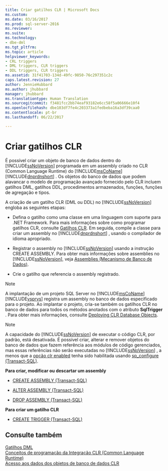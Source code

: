 ```yaml
---
title: Criar gatilhos CLR | Microsoft Docs
ms.custom: 
ms.date: 03/16/2017
ms.prod: sql-server-2016
ms.reviewer: 
ms.suite: 
ms.technology:
- dbe-dml
ms.tgt_pltfrm: 
ms.topic: article
helpviewer_keywords:
- CRL triggers
- DML triggers, CLR triggers
- DDL triggers, CLR triggers
ms.assetid: 31f41703-134d-49fc-9850-76c297351c2c
caps.latest.revision: 27
author: JennieHubbard
ms.author: jhubbard
manager: jhubbard
ms.translationtype: Human Translation
ms.sourcegitcommit: f3481fcc2bb74eaf93182e6cc58f5a06666e10f4
ms.openlocfilehash: dbe103df7fe4c203373a1fedbeba16a3df39caa0
ms.contentlocale: pt-br
ms.lasthandoff: 06/22/2017

---
```

# <a name="create-clr-triggers"></a>Criar gatilhos CLR
  É possível criar um objeto de banco de dados dentro do [!INCLUDE[ssNoVersion](../../includes/ssnoversion-md.md)] programada em um assembly criado no CLR (Common Language Runtime) do [!INCLUDE[msCoName](../../includes/msconame-md.md)] [!INCLUDE[dnprdnshort](../../includes/dnprdnshort-md.md)] . Os objetos do banco de dados que podem alavancar o modelo de programação avançado fornecido pelo CLR incluem gatilhos DML, gatilhos DDL, procedimentos armazenados, funções, funções de agregação e tipos.  
  
 A criação de um gatilho CLR (DML ou DDL) no [!INCLUDE[ssNoVersion](../../includes/ssnoversion-md.md)] engloba as seguintes etapas:  
  
-   Defina o gatilho como uma classe em uma linguagem com suporte para .NET Framework. Para mais informações sobre como programar gatilhos CLR, consulte [Gatilhos CLR](http://msdn.microsoft.com/library/302a4e4a-3172-42b6-9cc0-4a971ab49c1c). Em seguida, compile a classe para criar um assembly no [!INCLUDE[dnprdnshort](../../includes/dnprdnshort-md.md)] , usando o compilador de idioma apropriado.  
  
-   Registrar o assembly no [!INCLUDE[ssNoVersion](../../includes/ssnoversion-md.md)] usando a instrução CREATE ASSEMBLY. Para obter mais informações sobre assemblies no [!INCLUDE[ssNoVersion](../../includes/ssnoversion-md.md)], veja [Assemblies &#40;Mecanismo de Banco de Dados&#41;](../../relational-databases/clr-integration/assemblies-database-engine.md).  
  
-   Crie o gatilho que referencia o assembly registrado.  
  
> [!NOTE]  
>  A implantação de um projeto SQL Server no [!INCLUDE[msCoName](../../includes/msconame-md.md)][!INCLUDE[vsprvs](../../includes/vsprvs-md.md)] registra um assembly no banco de dados especificado para o projeto. Ao implantar o projeto, cria-se também os gatilhos CLR no banco de dados para todos os métodos anotados com o atributo **SqlTrigger** . Para obter mais informações, consulte [Deploying CLR Database Objects](../../relational-databases/clr-integration/deploying-clr-database-objects.md).  
  
> [!NOTE]  
>  A capacidade do [!INCLUDE[ssNoVersion](../../includes/ssnoversion-md.md)] de executar o código CLR, por padrão, está desativada. É possível criar, alterar e remover objetos do banco de dados que fazem referência aos módulos de código gerenciados, mas essas referências não serão executadas no [!INCLUDE[ssNoVersion](../../includes/ssnoversion-md.md)] , a menos que a [opção clr enabled](../../database-engine/configure-windows/clr-enabled-server-configuration-option.md) tenha sido habilitada usando [sp_configure (Transact-SQL)](../../relational-databases/system-stored-procedures/sp-configure-transact-sql.md).  
  
 **Para criar, modificar ou descartar um assembly**  
  
-   [CREATE ASSEMBLY &#40;Transact-SQL&#41;](../../t-sql/statements/create-assembly-transact-sql.md)  
  
-   [ALTER ASSEMBLY &#40;Transact-SQL&#41;](../../t-sql/statements/alter-assembly-transact-sql.md)  
  
-   [DROP ASSEMBLY &#40;Transact-SQL&#41;](../../t-sql/statements/drop-assembly-transact-sql.md)  
  
 **Para criar um gatilho CLR**  
  
-   [CREATE TRIGGER &#40;Transact-SQL&#41;](../../t-sql/statements/create-trigger-transact-sql.md)  
  
## <a name="see-also"></a>Consulte também  
 [Gatilhos DML](../../relational-databases/triggers/dml-triggers.md)   
 [Conceitos de programação da Integração CLR &#40;Common Language Runtime&#41;](../../relational-databases/clr-integration/common-language-runtime-clr-integration-programming-concepts.md)   
 [Acesso aos dados dos objetos de banco de dados CLR](../../relational-databases/clr-integration/data-access/data-access-from-clr-database-objects.md)  
  
  

